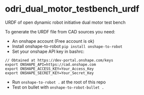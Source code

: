 # odri_dual_motor_testbench_urdf
URDF of open dynamic robot initiative dual motor test bench 

To generate the URDF file from CAD sources you need:

* An onshape account (Free account is ok)
* Install onshape-to-robot
`pip install onshape-to-robot`
* Set your onshape API key in bashrc:
```
// Obtained at https://dev-portal.onshape.com/keys
export ONSHAPE_API=https://cad.onshape.com
export ONSHAPE_ACCESS_KEY=Your_Access_Key
export ONSHAPE_SECRET_KEY=Your_Secret_Key
```
* Run `onshape-to-robot .` at the root of this repo
* Test on bullet with `onshape-to-robot-bullet .`

